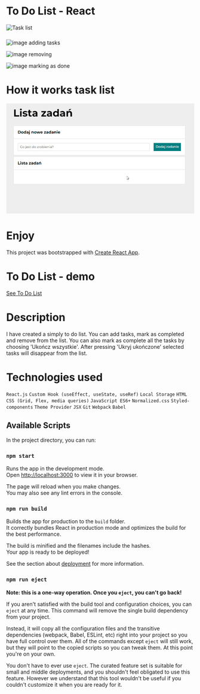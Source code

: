 # To Do List - React
![Task list](toDoList.ico)

### 
![image](https://user-images.githubusercontent.com/80458977/217529644-c0e04e50-d3cb-47af-ba35-067eb89e81a0.png)
adding tasks

![image](https://user-images.githubusercontent.com/80458977/217529677-88dd85df-25ba-4620-8376-3bc732c13e6b.png)
removing

![image](https://user-images.githubusercontent.com/80458977/217529691-0343afa9-4e17-47b9-8ab3-0eabe42959a6.png)
marking as done

# How it works task list
![ToDoList GIF](public/images/videoToDoList7.gif)

# Enjoy
This project was bootstrapped with [Create React App](https://github.com/facebook/create-react-app).
# To Do List - demo
[See To Do List](https://karolinaj33.github.io/to-do-list-react/)

# Description
I have created a simply to do list.
You can add tasks, mark as completed and remove from the list. 
You can also mark as complete all the tasks by choosing 'Ukończ wszystkie'.
After pressing 'Ukryj ukończone' selected tasks will disappear from the list.

# Technologies used
`React.js`
`Custom Hook (useEffect, useState, useRef)`
`Local Storage`
`HTML`
`CSS (Grid, Flex, media queries)`
`JavaScript ES6+`
`Normalized.css`
`Styled-components`
`Theme Provider`
`JSX`
`Git`
`Webpack`
`Babel`


## Available Scripts

In the project directory, you can run:

### `npm start`

Runs the app in the development mode.\
Open [http://localhost:3000](http://localhost:3000) to view it in your browser.

The page will reload when you make changes.\
You may also see any lint errors in the console.

### `npm run build`

Builds the app for production to the `build` folder.\
It correctly bundles React in production mode and optimizes the build for the best performance.

The build is minified and the filenames include the hashes.\
Your app is ready to be deployed!

See the section about [deployment](https://facebook.github.io/create-react-app/docs/deployment) for more information.

### `npm run eject`

**Note: this is a one-way operation. Once you `eject`, you can't go back!**

If you aren't satisfied with the build tool and configuration choices, you can `eject` at any time. This command will remove the single build dependency from your project.

Instead, it will copy all the configuration files and the transitive dependencies (webpack, Babel, ESLint, etc) right into your project so you have full control over them. All of the commands except `eject` will still work, but they will point to the copied scripts so you can tweak them. At this point you're on your own.

You don't have to ever use `eject`. The curated feature set is suitable for small and middle deployments, and you shouldn't feel obligated to use this feature. However we understand that this tool wouldn't be useful if you couldn't customize it when you are ready for it.

